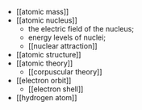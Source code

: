 - [[atomic mass]]
- [[atomic nucleus]]
    - the electric field of the nucleus;
    - energy levels of nuclei;
    - [[nuclear attraction]]
- [[atomic structure]]
- [[atomic theory]]
    - [[corpuscular theory]]
- [[electron orbit]]
    - [[electron shell]]
- [[hydrogen atom]]

